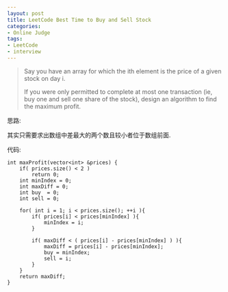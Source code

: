 ```yaml
---
layout: post 
title: LeetCode Best Time to Buy and Sell Stock
categories:
- Online Judge
tags:
- LeetCode
- interview
---
```


>Say you have an array for which the ith element is the price of a given stock on day i.
>
>If you were only permitted to complete at most one transaction (ie, buy one and sell one share of the stock), design an algorithm to find the maximum profit.

思路:

其实只需要求出数组中差最大的两个数且较小者位于数组前面.

代码:

    int maxProfit(vector<int> &prices) {
        if( prices.size() < 2 )
            return 0;
        int minIndex = 0;
        int maxDiff = 0;
        int buy  = 0;
        int sell = 0;
        
        for( int i = 1; i < prices.size(); ++i ){
            if( prices[i] < prices[minIndex] ){
                minIndex = i;
            }
            
            if( maxDiff < ( prices[i] - prices[minIndex] ) ){
                maxDiff = prices[i] - prices[minIndex];
                buy = minIndex;
                sell = i;
            }
        }
        return maxDiff;
    }
